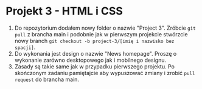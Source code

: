 # Projekt 3 - HTML i CSS

1. Do repozytorium dodałem nowy folder o nazwie "Project 3". Zróbcie `git pull` z brancha main i podobnie jak w pierwszym projekcie
stwórzcie nowy branch `git checkout -b project-3/[imię i nazwisko bez spacji]`.
2. Do wykonania jest design o nazwie "News homepage". Proszę o wykonanie zarówno desktopowego jak i mobilnego designu.
3. Zasady są takie same jak w przypadku pierwszego projektu. Po skończonym zadaniu pamiętajcie aby wypuszować zmiany i zrobić `pull request` do brancha main.
